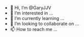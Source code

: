 - 👋 Hi, I’m @GaryJJV
- 👀 I’m interested in ...
- 🌱 I’m currently learning ...
- 💞️ I’m looking to collaborate on ...
- 📫 How to reach me ...

<!---
GaryJJV/GaryJJV is a ✨ special ✨ repository because its `README.md` (this file) appears on your GitHub profile.
You can click the Preview link to take a look at your changes.
--->

